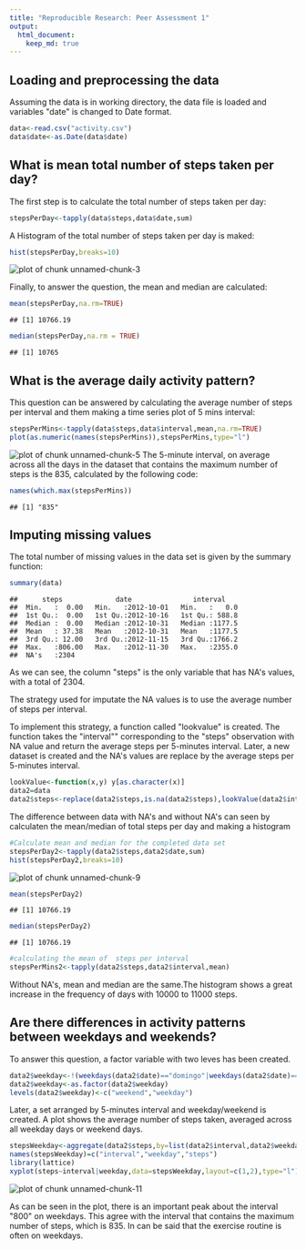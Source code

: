 ```yaml
---
title: "Reproducible Research: Peer Assessment 1"
output: 
  html_document:
    keep_md: true
---
```



## Loading and preprocessing the data
Assuming the data is in working directory, the data file is loaded and variables "date" is changed to Date format.

```r
data<-read.csv("activity.csv")
data$date<-as.Date(data$date)
```



## What is mean total number of steps taken per day?

The first step is to calculate the total number of steps taken per day:


```r
stepsPerDay<-tapply(data$steps,data$date,sum)
```

A Histogram of the total number of steps taken per day is maked:


```r
hist(stepsPerDay,breaks=10)
```

![plot of chunk unnamed-chunk-3](figure/unnamed-chunk-3-1.png) 

Finally, to answer the question, the mean and median are calculated:


```r
mean(stepsPerDay,na.rm=TRUE)
```

```
## [1] 10766.19
```

```r
median(stepsPerDay,na.rm = TRUE)
```

```
## [1] 10765
```

## What is the average daily activity pattern?

This question can be answered by calculating the average number of steps per interval and them making a time series plot of 5 mins interval:

```r
stepsPerMins<-tapply(data$steps,data$interval,mean,na.rm=TRUE)
plot(as.numeric(names(stepsPerMins)),stepsPerMins,type="l")
```

![plot of chunk unnamed-chunk-5](figure/unnamed-chunk-5-1.png) 
The 5-minute interval, on average across all the days in the dataset that  contains the maximum number of steps is the 835, calculated by the following code:

```r
names(which.max(stepsPerMins))
```

```
## [1] "835"
```

## Imputing missing values

The total number of missing values in the data set is given by the summary function:

```r
summary(data)
```

```
##      steps             date               interval     
##  Min.   :  0.00   Min.   :2012-10-01   Min.   :   0.0  
##  1st Qu.:  0.00   1st Qu.:2012-10-16   1st Qu.: 588.8  
##  Median :  0.00   Median :2012-10-31   Median :1177.5  
##  Mean   : 37.38   Mean   :2012-10-31   Mean   :1177.5  
##  3rd Qu.: 12.00   3rd Qu.:2012-11-15   3rd Qu.:1766.2  
##  Max.   :806.00   Max.   :2012-11-30   Max.   :2355.0  
##  NA's   :2304
```
As we can see, the column "steps" is the only variable that has NA's values, with a total of 2304.

The strategy used for imputate the NA values is to use the average number of steps per interval. 

To implement this strategy, a function called "lookvalue" is created. The function takes the "interval"" corresponding to the "steps" observation with NA value and return the average steps per 5-minutes interval. Later, a new dataset is created and the NA's values are replace by the average steps per 5-minutes interval.


```r
lookValue<-function(x,y) y[as.character(x)] 
data2=data
data2$steps<-replace(data2$steps,is.na(data2$steps),lookValue(data2$interval[is.na(data2$steps)],stepsPerMins))
```

The difference between data with NA's and without NA's can seen by calculaten the mean/median of total steps per day and making a histogram

```r
#Calculate mean and median for the completed data set
stepsPerDay2<-tapply(data2$steps,data2$date,sum)
hist(stepsPerDay2,breaks=10)
```

![plot of chunk unnamed-chunk-9](figure/unnamed-chunk-9-1.png) 

```r
mean(stepsPerDay2)
```

```
## [1] 10766.19
```

```r
median(stepsPerDay2)
```

```
## [1] 10766.19
```

```r
#calculating the mean of  steps per interval
stepsPerMins2<-tapply(data2$steps,data2$interval,mean)
```
Without NA's, mean and median are the same.The histogram shows a great increase in the frequency of days with 10000 to 11000 steps.

## Are there differences in activity patterns between weekdays and weekends?

To answer this question, a factor variable with two leves has been created.


```r
data2$weekday<-!(weekdays(data2$date)=="domingo"|weekdays(data2$date)=="sabado")
data2$weekday<-as.factor(data2$weekday)
levels(data2$weekday)<-c("weekend","weekday")
```

Later, a set arranged by 5-minutes interval and weekday/weekend is created. A plot shows the average number of steps taken, averaged across all weekday days or weekend days.

```r
stepsWeekday<-aggregate(data2$steps,by=list(data2$interval,data2$weekday),FUN=mean)
names(stepsWeekday)=c("interval","weekday","steps")
library(lattice)
xyplot(steps~interval|weekday,data=stepsWeekday,layout=c(1,2),type="l")
```

![plot of chunk unnamed-chunk-11](figure/unnamed-chunk-11-1.png) 

As can be seen in the plot, there is an important peak about the interval "800" on weekdays. This agree with the interval that contains the maximum number of steps, which is 835. In can be said that the exercise routine is often on weekdays.
